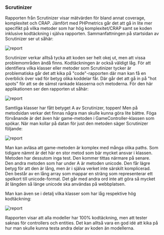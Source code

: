 ### Scrutinizer

Rapporten från Scrutinizer visar mätvärden för bland annat coverage, komplexitet och CRAP. Jämfört med PHPmetrics går
det att gå in lite mer specifikt på vilka metoder som har hög komplexitet/CRAP samt se koden inklusive kodtäckning i
själva rapporten. Sammanfattningen på startsidan av Scrutinizer ser ut såhär:

![report](images/scrutinizer_overview.png)

Scrutinizer verkar alltså tycka att koden ser helt okej ut, men att vissa problemområden ändå finns. Kodtäckningen är
också väldigt låg. För att identifiera vilka klasser eller metoder som Scrutinizer tycker är problematiska går det att
kika på "code"-rapporten där man kan få en överblick över vad för betyg olika koddelar får. Där går det att gå in på 
"hot spots" för att se de sämst rankade klasserna och metoderna. För den här applikationen ser den rapporten ut såhär:

![report](images/scrutinizer_hotspots.png)

Samtliga klasser har fått betyget A av Scrutinizer, toppen! Men på metodsidan verkar det finnas några man skulle 
kunna göra lite bättre. Föga förvånande är det även här game-metoden i GameController-klassen som spökar. När man 
kollar på datan för just den metoden säger Scrutinizer följande:

![report](images/scrutinizer_game.png)

Man kan avläsa att game-metoden är komplex med många olika paths. Som tidigare nämnt är det här en stor metod som 
bär mycket ansvar i klassen. Metoden har dessutom inga test. Den kommer tittas närmare på senare. Den andra metoden 
som har under A är metoden unicode. Den får lägre betyg för att den är lång, men är i själva verket inte särskilt 
komplicerad. Den består av en lång array som mappar en sträng som representerar ett spelkort till unicode-format. 
Det går med andra ord inte att göra så mycket åt längden så länge unicode ska användas på webbplatsen.

Man kan även se i detalj vilka klasser som har låg respektive hög kodtäckning:

![report](images/scrutinizer_coverage.png)

Rapporten visar att alla modeller har 100% kodtäckning, men att tester saknas för controllers och entities. Det kan 
alltså vara en god idé att kika på hur man skulle kunna testa andra delar av koden än modellerna.
